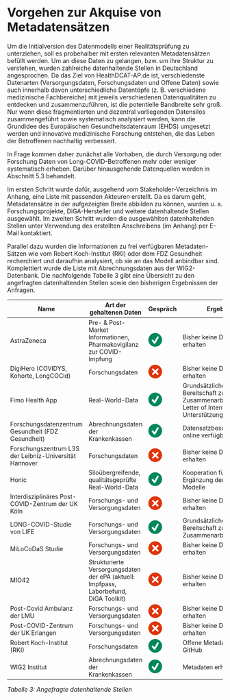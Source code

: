 # Vorgehen zur Akquise von Metadatensätzen
Um die Initialversion des Datenmodells einer Realitätsprüfung zu unterziehen, soll es probehalber mit ersten relevanten Metadatensätzen befüllt werden. Um an diese Daten zu gelangen, bzw. um ihre Struktur zu verstehen, wurden zahlreiche datenhaltende Stellen in Deutschland angesprochen. Da das Ziel von HealthDCAT-AP.de ist, verschiedenste Datenarten (Versorgungsdaten, Forschungsdaten und Offene Daten) sowie auch innerhalb davon unterschiedliche Datentöpfe (z. B. verschiedene medizinische Fachbereiche) mit jeweils verschiedenen Datenqualitäten zu entdecken und zusammenzuführen, ist die potentielle Bandbreite sehr groß. Nur wenn diese fragmentierten und dezentral vorliegenden Datensilos zusammengeführt sowie systematisch analysiert werden, kann die Grundidee des Europäischen Gesundheitsdatenraum (EHDS) umgesetzt werden und innovative medizinische Forschung entstehen, die das Leben der Betroffenen nachhaltig verbessert.

In Frage kommen daher zunächst alle Vorhaben, die durch Versorgung oder Forschung Daten von Long-COVID-Betroffenen mehr oder weniger systematisch erheben. Darüber hinausgehende Datenquellen werden in Abschnitt 5.3 behandelt.

Im ersten Schritt wurde dafür, ausgehend vom Stakeholder-Verzeichnis im Anhang, eine Liste mit passenden Akteuren erstellt. Da es darum geht, Metadatensätze in der aufgezeigten Breite abbilden zu können, wurden u. a. Forschungsprojekte, DiGA-Hersteller und weitere datenhaltende Stellen ausgewählt. Im zweiten Schritt wurden die ausgewählten datenhaltenden Stellen unter Verwendung des erstellten Anschreibens (im Anhang) per E-Mail kontaktiert.

Parallel dazu wurden die Informationen zu frei verfügbaren Metadaten-Sätzen wie vom Robert Koch-Institut (RKI) oder dem FDZ Gesundheit recherchiert und daraufhin analysiert, ob sie an das Modell anbindbar sind. Komplettiert wurde die Liste mit Abrechnungsdaten aus der WIG2-Datenbank. 
Die nachfolgende Tabelle 3 gibt eine Übersicht zu den angefragten datenhaltenden Stellen sowie den bisherigen Ergebnissen der Anfragen.

|Name |Art der gehaltenen Daten |Gespräch |Ergebnis
|--- |--- |--- |---
|AstraZeneca |Pre- & Post-Market Informationen, Pharmakovigilanz zur COVID-Impfung |![Pfeil](https://github.com/HealthDCAT-AP-de/healthdcat-ap.de/blob/main/images/Pfeil.svg?raw=true) |Bisher keine Daten erhalten
|DigiHero (COVIDYS, Kohorte, LongCOCid) |Forschungsdaten |![Kreuz](https://github.com/HealthDCAT-AP-de/healthdcat-ap.de/blob/main/images/Kreuz.svg?raw=true) |Bisher keine Daten erhalten
|Fimo Health App |Real-World-Data |![Pfeil](https://github.com/HealthDCAT-AP-de/healthdcat-ap.de/blob/main/images/Pfeil.svg?raw=true) |Grundsätzliche Bereitschaft zur Zusammenarbeit sowie Letter of Intent zur Unterstützung
|Forschungsdatenzentrum Gesundheit (FDZ Gesundheit) |Abrechnungsdaten der Krankenkassen |![Pfeil](https://github.com/HealthDCAT-AP-de/healthdcat-ap.de/blob/main/images/Pfeil.svg?raw=true) |Datensatzbeschreibungen online verfügbar
|Forschungszentrum L3S der Leibniz-Universität Hannover |Forschungsdaten |![Kreuz](https://github.com/HealthDCAT-AP-de/healthdcat-ap.de/blob/main/images/Kreuz.svg?raw=true) |Bisher keine Daten erhalten
|Honic |Siloübergreifende, qualitätsgeprüfte Real-World-Data  |![Pfeil](https://github.com/HealthDCAT-AP-de/healthdcat-ap.de/blob/main/images/Pfeil.svg?raw=true) |Kooperation für Ergänzung der jeweiligen Modelle
|Interdisziplinäres Post-COVID-Zentrum der UK Köln |Forschungs- und Versorgungsdaten |![Kreuz](https://github.com/HealthDCAT-AP-de/healthdcat-ap.de/blob/main/images/Kreuz.svg?raw=true) |Bisher keine Daten erhalten
|LONG-COVID-Studie von LIFE |Forschungs- und Versorgungsdaten |![Pfeil](https://github.com/HealthDCAT-AP-de/healthdcat-ap.de/blob/main/images/Pfeil.svg?raw=true) |Grundsätzliche Bereitschaft zur Zusammenarbeit
|MiLoCoDaS Studie |Forschungs- und Versorgungsdaten |![Kreuz](https://github.com/HealthDCAT-AP-de/healthdcat-ap.de/blob/main/images/Kreuz.svg?raw=true) |Bisher keine Daten erhalten
|MIO42 |Strukturierte Versorgungsdaten der ePA (aktuell: Impfpass, Laborbefund, DiGA Toolkit) |![Kreuz](https://github.com/HealthDCAT-AP-de/healthdcat-ap.de/blob/main/images/Kreuz.svg?raw=true) |Bisher keine Daten erhalten
|Post-Covid Ambulanz der LMU |Forschungs- und Versorgungsdaten |![Kreuz](https://github.com/HealthDCAT-AP-de/healthdcat-ap.de/blob/main/images/Kreuz.svg?raw=true) |Bisher keine Daten erhalten
|Post-COVID-Zentrum der UK Erlangen |Forschungs- und Versorgungsdaten |![Kreuz](https://github.com/HealthDCAT-AP-de/healthdcat-ap.de/blob/main/images/Kreuz.svg?raw=true) |Bisher keine Daten erhalten
|Robert Koch-Institut (RKI) |Forschungsdaten |![Pfeil](https://github.com/HealthDCAT-AP-de/healthdcat-ap.de/blob/main/images/Pfeil.svg?raw=true) |Offene Metadaten im GitHub
|WIG2 Institut |Abrechnungsdaten der Krankenkassen |![Pfeil](https://github.com/HealthDCAT-AP-de/healthdcat-ap.de/blob/main/images/Pfeil.svg?raw=true) |Metadaten erhalten

*Tabelle 3: Angefragte datenhaltende Stellen*
